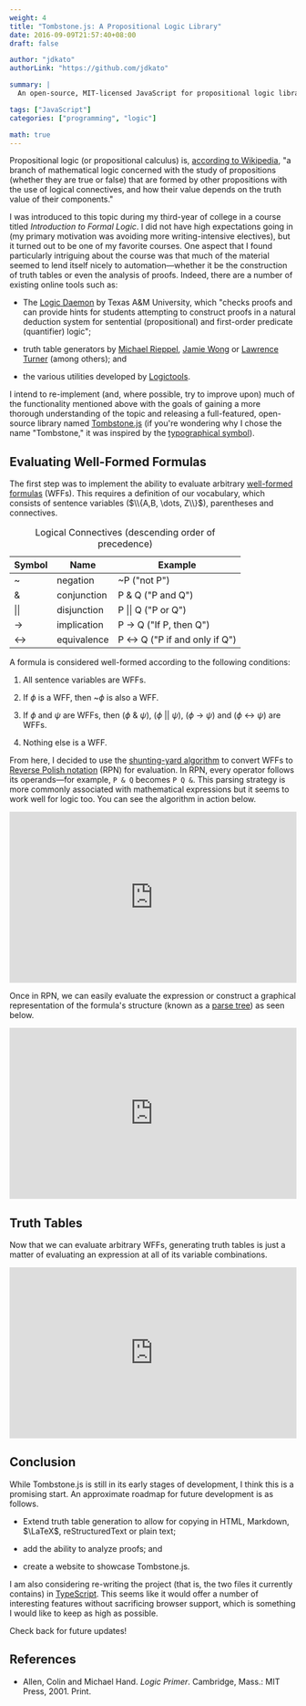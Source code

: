 ```yaml
---
weight: 4
title: "Tombstone.js: A Propositional Logic Library"
date: 2016-09-09T21:57:40+08:00
draft: false

author: "jdkato"
authorLink: "https://github.com/jdkato"

summary: |
  An open-source, MIT-licensed JavaScript for propositional logic library.

tags: ["JavaScript"]
categories: ["programming", "logic"]

math: true
---
```


Propositional logic (or propositional calculus) is,
[according to Wikipedia][1], "a branch of mathematical logic concerned with the
study of propositions (whether they are true or false) that are formed by other
propositions with the use of logical connectives, and how their value depends
on the truth value of their components."

I was introduced to this topic during my third-year of college in a course
titled *Introduction to Formal Logic*. I did not have high expectations going
in (my primary motivation was avoiding more writing-intensive electives), but
it turned out to be one of my favorite courses. One aspect that I found
particularly intriguing about the course was that much of the material seemed
to lend itself nicely to automation&mdash;whether it be the construction of
truth tables or even the analysis of proofs. Indeed, there are a number of
existing online tools such as:

- The [Logic Daemon][2] by Texas A&M University, which "checks proofs and can
  provide hints for students attempting to construct proofs in a natural
  deduction system for sentential (propositional) and first-order predicate
  (quantifier) logic";

- truth table generators by [Michael Rieppel][3], [Jamie Wong][4] or
  [Lawrence Turner][5] (among others); and

- the various utilities developed by [Logictools][6].

I intend to re-implement (and, where possible, try to improve upon) much of the
functionality mentioned above with the goals of gaining a more thorough
understanding of the topic and releasing a full-featured, open-source library
named [Tombstone.js][7] (if you're wondering why I chose the name "Tombstone,"
it was inspired by the [typographical symbol][8]).

## Evaluating Well-Formed Formulas

The first step was to implement the ability to evaluate arbitrary
[well-formed formulas][9] (WFFs). This requires a definition of our vocabulary,
which consists of sentence variables ($\\{A,B, \dots, Z\\}$), parentheses and
connectives.

<table class="table">
   <caption>Logical Connectives (descending order of precedence)</caption>
   <thead>
      <tr>
         <th>Symbol</th>
         <th>Name</th>
         <th>Example</th>
      </tr>
   </thead>
   <tbody>
      <tr>
         <td>~</td>
         <td>negation</td>
         <td>~P ("not P")</td>
      </tr>
      <tr>
         <td>&amp;</td>
         <td>conjunction</td>
         <td>P &amp; Q ("P and Q")</td>
      </tr>
      <tr>
         <td>||</td>
         <td>disjunction</td>
         <td>P || Q ("P or Q")</td>
      </tr>
      <tr>
         <td>-></td>
         <td>implication</td>
         <td>P -> Q ("If P, then Q")</td>
      </tr>
      <tr>
         <td><-></td>
         <td>equivalence</td>
         <td>P <-> Q ("P if and only if Q")</td>
      </tr>
   </tbody>
</table>

A formula is considered well-formed according to the following conditions:

1. All sentence variables are WFFs.

2. If $\phi$ is a WFF, then ~$\phi$ is also a WFF.

3. If $\phi$ and $\psi$ are WFFs, then ($\phi$ & $\psi$), ($\phi$ \|\| $\psi$),
   ($\phi$ -> $\psi$) and ($\phi$ <-> $\psi$) are WFFs.

4. Nothing else is a WFF.

From here, I decided to use the [shunting-yard algorithm][10] to convert WFFs
to [Reverse Polish notation][11] (RPN) for evaluation. In RPN, every operator
follows its operands&mdash;for example, `P & Q` becomes `P Q &`. This parsing
strategy is more commonly associated with mathematical expressions but it seems
to work well for logic too. You can see the algorithm in action below.

<iframe height="300" style="width: 100%;" scrolling="no" title="" src="https://codepen.io/jdkato/embed/NWgoZrG?default-tab=result" frameborder="no" loading="lazy" allowtransparency="true" allowfullscreen="true">
  See the Pen <a href="https://codepen.io/jdkato/pen/NWgoZrG">
  </a> by Joseph Kato (<a href="https://codepen.io/jdkato">@jdkato</a>)
  on <a href="https://codepen.io">CodePen</a>.
</iframe>

Once in RPN, we can easily evaluate the expression or construct a graphical
representation of the formula's structure (known as a [parse tree][12]) as seen
below.

<iframe height="300" style="width: 100%;" scrolling="no" title="Viz" src="https://codepen.io/jdkato/embed/XWgOLZE?default-tab=result" frameborder="no" loading="lazy" allowtransparency="true" allowfullscreen="true">
  See the Pen <a href="https://codepen.io/jdkato/pen/XWgOLZE">
  Viz</a> by Joseph Kato (<a href="https://codepen.io/jdkato">@jdkato</a>)
  on <a href="https://codepen.io">CodePen</a>.
</iframe>

## Truth Tables

Now that we can evaluate arbitrary WFFs, generating truth tables is just a
matter of evaluating an expression at all of its variable combinations.

<iframe height="300" style="width: 100%;" scrolling="no" title="" src="https://codepen.io/jdkato/embed/PojVrEw?default-tab=result" frameborder="no" loading="lazy" allowtransparency="true" allowfullscreen="true">
  See the Pen <a href="https://codepen.io/jdkato/pen/PojVrEw">
  </a> by Joseph Kato (<a href="https://codepen.io/jdkato">@jdkato</a>)
  on <a href="https://codepen.io">CodePen</a>.
</iframe>

## Conclusion

While Tombstone.js is still in its early stages of development, I think this is
a promising start. An approximate roadmap for future development is as follows.

- Extend truth table generation to allow for copying in HTML, Markdown,
  $\LaTeX$, reStructuredText or plain text;

- add the ability to analyze proofs; and

- create a website to showcase Tombstone.js.

I am also considering re-writing the project (that is, the two files it
currently contains) in [TypeScript](https://www.typescriptlang.org/). This
seems like it would offer a number of interesting features without sacrificing
browser support, which is something I would like to keep as high as possible.

Check back for future updates!

## References

- Allen, Colin and Michael Hand. *Logic Primer*. Cambridge, Mass.:
  MIT Press, 2001. Print.

[1]: https://en.wikipedia.org/wiki/Propositional_calculus
[2]: http://logic.tamu.edu/daemon.html
[3]: http://mrieppel.net/prog/truthtable.html
[4]: http://jamie-wong.com/experiments/truthtabler/SLR1/
[5]: http://turner.faculty.swau.edu/mathematics/materialslibrary/truth/
[6]: http://logictools.org/index.html
[7]: https://github.com/jdkato/Tombstone.js
[8]: https://en.wikipedia.org/wiki/Tombstone_(typography)
[9]: https://en.wikipedia.org/wiki/Well-formed_formula
[10]: https://en.wikipedia.org/wiki/Shunting-yard_algorithm
[11]: https://en.wikipedia.org/wiki/Reverse_Polish_notation
[12]: https://en.wikipedia.org/wiki/Parse_tree
